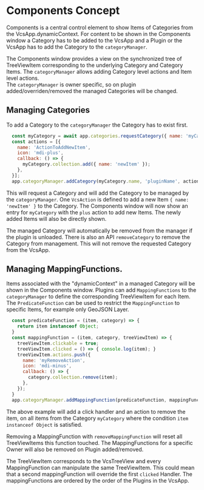 # Components Concept
Components is a central control element to show Items of Categories from the VcsApp.dynamicContext.
For content to be shown in the Components window a Category has to be added to the VcsApp and a Plugin or the VcsApp has
to add the Category to the `categoryManager`. 

The Components window provides a view on the synchronized tree of TreeViewItem corresponding to the underlying Category and 
Category Items. The `categoryManager` allows adding Category level actions and Item level actions.   
The `categoryManager` is owner specific, so on plugin added/overriden/removed the managed Categories will be changed.  

## Managing Categories
To add a Category to the `categoryManager` the Category has to exist first. 

```javascript
  const myCategory = await app.categories.requestCategory({ name: 'myCategory' });
  const actions = [{
    name: 'ActionToAddNewItem',
    icon: 'mdi-plus',
    callback: () => {
      myCategory.collection.add({ name: 'newItem' });
    },
  }];
  app.categoryManager.addCategory(myCategory.name, 'pluginName', actions);
```

This will request a Category and will add the Category to be managed by the `categoryManager`. One `VcsAction` is defined to 
add a new Item `{ name: 'newItem' }` to the Category. The Components window will now show an entry for `myCategory` with 
the `plus` action to add new Items. The newly added Items will also be directly shown.

The managed Category will automatically be removed from the manager if the plugin is unloaded. There is also an API `removeCategory` to 
remove the Category from management. This will not remove the requested Category from the VcsApp.

## Managing MappingFunctions. 
Items associated with the "dynamicContext" in a managed Category will be shown in the Components window. Plugins can add `MappingFunctions` to
the `categoryManager` to define the corresponding TreeViewItem for each Item. The `PredicateFunction` can be used to restrict the
`MappingFunction` to specific Items, for example only GeoJSON Layer.

```javascript
  const predicateFunction = (item, category) => {
    return item instanceof Object;   
  }
  const mappingFunction = (item, category, treeViewItem) => {
    treeViewItem.clickable = true;
    treeViewItem.clicked = () => { console.log(item); }
    treeViewItem.actions.push({
      name: 'myRemoveAction',
      icon: 'mdi-minus',
      callback: () => {
        category.collection.remove(item);
      },
    });
  }
  app.categoryManager.addMappingFunction(predicateFunction, mappingFunction, ['myCategory'], 'pluginName');
```
The above example will add a click handler and an action to remove the item, on all items from the Category `myCategory` where
the condition `item instanceof Object` is satisfied.

Removing a MappingFunction with `removeMappingFunction` will reset all TreeViewItems this function touched. The MappingFunctions for 
a specific Owner will also be removed on Plugin added/removed.

The TreeViewItem corresponds to the VcsTreeView and every MappingFunction can manipulate the same TreeViewItem.
This could mean that a second mappingFunction will override the first `clicked` Handler. The mappingFunctions are ordered
by the order of the Plugins in the VcsApp. 
